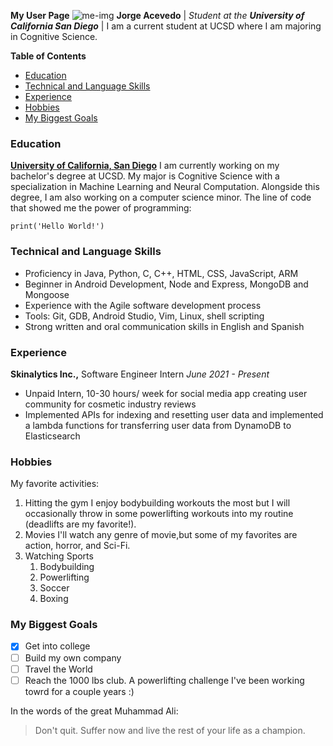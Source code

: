**My User Page**
![me-img](https://github.com/jorgeacevedo13/User-Page/blob/main/images/me-img-2.png)
**Jorge Acevedo** |
*Student at the __University of California San Diego__* |
I am a current student at UCSD where I am majoring in Cognitive Science. 


**Table of Contents**
- [Education](#education)
- [Technical and Language Skills](#technical-and-language-skills)
- [Experience](#experience)
- [Hobbies](#hobbies)
- [My Biggest Goals](#my-biggest-goals)


### Education
[**University of California, San Diego**](https://ucsd.edu/)
I am currently working on my bachelor's degree at UCSD. My major is Cognitive Science with a specialization in Machine Learning and Neural Computation. Alongside this degree, I am also working on a computer science minor.
The line of code that showed me the power of programming:
```
print('Hello World!')
```


### Technical and Language Skills
- Proficiency in Java, Python, C, C++, HTML, CSS, JavaScript, ARM
- Beginner in Android Development, Node and Express, MongoDB and Mongoose
- Experience with the Agile software development process
- Tools: Git, GDB, Android Studio, Vim, Linux, shell scripting
- Strong written and oral communication skills in English and Spanish


### Experience
**Skinalytics Inc.,** Software Engineer Intern _June 2021 - Present_
- Unpaid Intern, 10-30 hours/ week for social media app creating user community for cosmetic industry reviews
- Implemented APIs for indexing and resetting user data and implemented a lambda functions for transferring user data from DynamoDB to Elasticsearch


### Hobbies
My favorite activities:
1. Hitting the gym
   I enjoy bodybuilding workouts the most but I will occasionally throw in some powerlifting workouts into my routine (deadlifts are my favorite!).
2. Movies
   I'll watch any genre of movie,but some of my favorites are action, horror, and Sci-Fi.
3. Watching Sports
   1. Bodybuilding
   2. Powerlifting
   3. Soccer
   4. Boxing


### My Biggest Goals
- [x] Get into college
- [ ] Build my own company
- [ ] Travel the World
- [ ] Reach the 1000 lbs club.
    A powerlifting challenge I've been working towrd for a couple years :)

In the words of the great Muhammad Ali:
> Don't quit. Suffer now and live the rest of your life as a champion.

